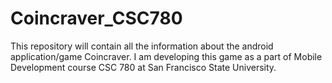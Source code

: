 Coincraver_CSC780
=================

This repository will contain all the information about the android application/game Coincraver. I am developing this game as a part of Mobile Development course CSC 780 at San Francisco State University.
